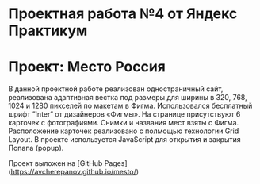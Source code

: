# Проектная работа №4 от Яндекс Практикум
# Проект: Место Россия

В данной проектной работе реализован одностраничный сайт, реализована адаптивная вестка под размеры для ширины в 320, 768, 1024 и 1280 пикселей по макетам в Фигма.
Использовался бесплатный шрифт ”Inter“ от дизайнеров «Фигмы».
На странице присутствуют 6 карточек с фотографиями. Снимки и названия мест взяты с Фигма.
Расположение карточек реализовано с полмощью технологии Grid Layout.
В проекте используется JavaScript для открытия и закрытия Попапа (popup).

Проект выложен на [GitHub Pages] (https://avcherepanov.github.io/mesto/)